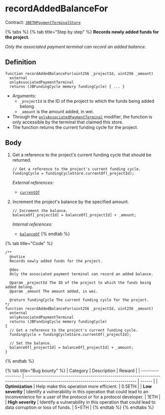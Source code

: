 # recordAddedBalanceFor

Contract: [`JBETHPaymentTerminalStore`](broken-reference)​‌

{% tabs %}
{% tab title="Step by step" %}
**Records newly added funds for the project.**

_Only the associated payment terminal can record an added balance._

## Definition

```solidity
function recordAddedBalanceFor(uint256 _projectId, uint256 _amount)
  external
  onlyAssociatedPaymentTerminal
  returns (JBFundingCycle memory fundingCycle) { ... }
```

* Arguments:
  * `_projectId` is the ID of the project to which the funds being added belong.
  * `_amount` is the amount added, in wei.
* Through the [`onlyAssociatedPaymentTerminal`](../modifiers/onlyassociatedpaymentterminal.md) modifier, the function is only accessible by the terminal that claimed this store.
* The function returns the current funding cycle for the project.

## Body

1.  Get a reference to the project's current funding cycle that should be returned.

    ```solidity
    // Get a reference to the project's current funding cycle.
    fundingCycle = fundingCycleStore.currentOf(_projectId);
    ```

    _External references:_

    * [`currentOf`](../../../jbfundingcyclestore/read/currentof.md)
2.  Increment the project's balance by the specified amount.

    ```solidity
    // Increment the balance.
    balanceOf[_projectId] = balanceOf[_projectId] + _amount;
    ```

    _Internal references:_

    * [`balanceOf`](../properties/balanceof.md)
{% endtab %}

{% tab title="Code" %}
```solidity
/**
  @notice
  Records newly added funds for the project.

  @dev
  Only the associated payment terminal can record an added balance.

  @param _projectId The ID of the project to which the funds being added belong.
  @param _amount The amount added, in wei.

  @return fundingCycle The current funding cycle for the project.
*/
function recordAddedBalanceFor(uint256 _projectId, uint256 _amount)
  external
  onlyAssociatedPaymentTerminal
  returns (JBFundingCycle memory fundingCycle)
{
  // Get a reference to the project's current funding cycle.
  fundingCycle = fundingCycleStore.currentOf(_projectId);

  // Set the balance.
  balanceOf[_projectId] = balanceOf[_projectId] + _amount;
}
```
{% endtab %}

{% tab title="Bug bounty" %}
| Category          | Description                                                                                                                            | Reward |
| ----------------- | -------------------------------------------------------------------------------------------------------------------------------------- | ------ |
| **Optimization**  | Help make this operation more efficient.                                                                                               | 0.5ETH |
| **Low severity**  | Identify a vulnerability in this operation that could lead to an inconvenience for a user of the protocol or for a protocol developer. | 1ETH   |
| **High severity** | Identify a vulnerability in this operation that could lead to data corruption or loss of funds.                                        | 5+ETH  |
{% endtab %}
{% endtabs %}
